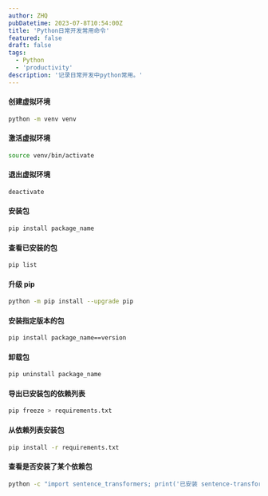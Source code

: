 ```yaml
---
author: ZHQ
pubDatetime: 2023-07-8T10:54:00Z
title: 'Python日常开发常用命令'
featured: false
draft: false
tags:
  - Python
  - 'productivity'
description: '记录日常开发中python常用。'
---
```


#### 创建虚拟环境
```bash
python -m venv venv
```

#### 激活虚拟环境
```bash
source venv/bin/activate
```

#### 退出虚拟环境
```bash
deactivate
```

#### 安装包
```bash
pip install package_name
```

#### 查看已安装的包
```bash
pip list
```

#### 升级 pip
```bash
python -m pip install --upgrade pip
```

#### 安装指定版本的包
```bash
pip install package_name==version
```

#### 卸载包
```bash
pip uninstall package_name
```

#### 导出已安装包的依赖列表
```bash
pip freeze > requirements.txt
```

#### 从依赖列表安装包
```bash
pip install -r requirements.txt
```
#### 查看是否安装了某个依赖包
```bash
python -c "import sentence_transformers; print('已安装 sentence-transformers')"
```